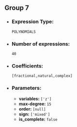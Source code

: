 ## Group 7

- ### Expression Type: 
    `POLYNOMIALS`

- ### Number of expressions:
    `40`

- ### Coefficients:
    `[fractional,natural,complex]` 

- ### Parameters:
    - **variables:** `['z']`
    - **max-degree:** `15`
    - **order:** `[null]`
    - **sign:** `['mixed']`
    - **is_complete:** `false`
